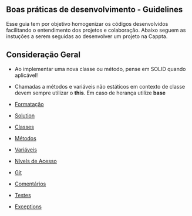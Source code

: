 ## Boas práticas de desenvolvimento - Guidelines

Esse guia tem por objetivo homogenizar os códigos desenvolvidos facilitando o entendimento dos projetos e colaboração. 
Abaixo seguem as instuções a serem seguidas ao desenvolver um projeto na Cappta.

## Consideração Geral

- Ao implementar uma nova classe ou método, pense em SOLID quando aplicável! 
- Chamadas a métodos e variáveis não estáticos em contexto de classe devem sempre utilizar o **this**. Em caso de herança utilize **base**


- [Formatação](https://github.com/Cappta/best-practices/blob/master/codingGuidelines/Formatting.md)
- [Solution](https://github.com/Cappta/best-practices/blob/master/codingGuidelines/Solution.md)
- [Classes](https://github.com/Cappta/best-practices/blob/master/codingGuidelines/Classes.md)
- [Métodos](https://github.com/Cappta/best-practices/blob/master/codingGuidelines/Methods.md)
- [Variáveis](https://github.com/Cappta/best-practices/blob/master/codingGuidelines/Variables.md)
- [Nívels de Acesso](https://github.com/Cappta/best-practices/blob/master/codingGuidelines/AccessLevels.md)
- [Git](https://github.com/Cappta/best-practices/blob/master/codingGuidelines/GIT.md)
- [Comentários](https://github.com/Cappta/best-practices/blob/master/codingGuidelines/Comments.md)
- [Testes](https://github.com/Cappta/best-practices/blob/master/codingGuidelines/Tests.md)
- [Exceptions](https://github.com/Cappta/best-practices/blob/master/codingGuidelines/Exceptions.md)

